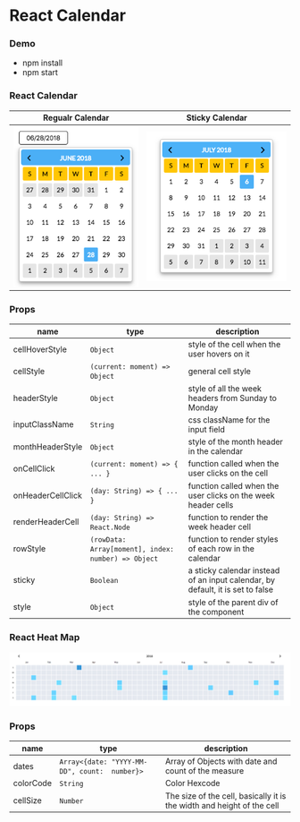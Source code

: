 # React Calendar

### Demo

- npm install
- npm start
### React Calendar

| Regualr Calendar                                                                                | Sticky Calendar                                                                                   |
|-------------------------------------------------------------------------------------------------|---------------------------------------------------------------------------------------------------|
| ![React Calendar](https://github.com/navaneethr/react-calendar/blob/master/src/assets/demo.png) | ![React Calendar](https://github.com/navaneethr/react-calendar/blob/master/src/assets/sticky.png) |
   

### Props

| name              | type                                                     | description                                                                    |
|-------------------|----------------------------------------------------------|--------------------------------------------------------------------------------|
| cellHoverStyle    | `Object`                                                 | style of the cell when the user hovers on it                                   |
| cellStyle         | `(current: moment) => Object`                            | general cell style                                                             |
| headerStyle       | `Object`                                                 | style of all the week headers from Sunday to Monday                            |
| inputClassName    | `String`                                                 | css className for the input field                                              |
| monthHeaderStyle  | `Object`                                                 | style of the month header in the calendar                                      |
| onCellClick       | `(current: moment) => { ... }`                           | function called when the user clicks on the cell                               |
| onHeaderCellClick | `(day: String) => { ... }`                               | function called when the user clicks on the week header cells                  |
| renderHeaderCell  | `(day: String) => React.Node`                            | function to render the week header cell                                        |
| rowStyle          | `(rowData: Array[moment], index: number) => Object`      | function to render styles of each row in the calendar                          |
| sticky            | `Boolean`                                                | a sticky calendar instead of an input calendar, by default, it is set to false |
| style             | `Object`                                                 | style of the parent div of the component                                       |

### React Heat Map

![React Heat Map](https://github.com/navaneethr/react-calendar/blob/master/src/assets/heatmap.png) 

### Props

| name              | type                                                     | description                                                                    |
|-------------------|----------------------------------------------------------|--------------------------------------------------------------------------------|
| dates             | `Array<{date: "YYYY-MM-DD", count:  number}>`            | Array of Objects with date and count of the measure                            |
| colorCode         | `String`                                                 | Color Hexcode                                                                  |
| cellSize          | `Number`                                                 | The size of the cell, basically it is the width and height of the cell         |